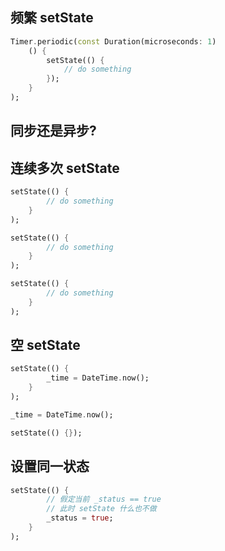 ## 频繁 setState

```dart
Timer.periodic(const Duration(microseconds: 1)
	() {
		setState(() {
			// do something
		});
	}
);
```

## 同步还是异步?

## 连续多次 setState

```dart
setState(() {
		// do something
	}
);

setState(() {
		// do something
	}
);

setState(() {
		// do something
	}
);
```

## 空 setState

```dart
setState(() {
		_time = DateTime.now();
	}
);
```

```dart
_time = DateTime.now();

setState(() {});
```

## 设置同一状态

```dart
setState(() {
		// 假定当前 _status == true
		// 此时 setState 什么也不做
		_status = true;
	}
);
```
